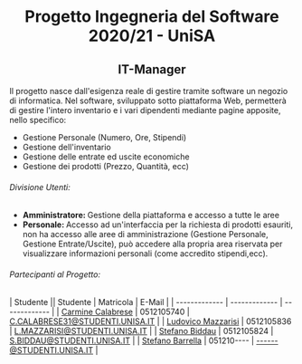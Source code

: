<h1 align="center">Progetto Ingegneria del Software 2020/21 - UniSA</h1>
<h2 align="center">IT-Manager</h2>

<p> Il progetto nasce dall'esigenza reale di gestire tramite software un negozio di informatica. Nel software, sviluppato sotto piattaforma Web, permetterà di gestire l'intero inventario e i vari dipendenti mediante pagine apposite, nello specifico: </p>

<ul>
  <li>Gestione Personale (Numero, Ore, Stipendi)</li>
  <li>Gestione dell'inventario</li>
  <li>Gestione delle entrate ed uscite economiche</li>
  <li>Gestione dei prodotti (Prezzo, Quantità, ecc)</li>
</ul> 

###### Divisione Utenti:

<ul> 
  <li><b>Amministratore: </b>Gestione della piattaforma e accesso a tutte le aree </li>
  <li><b>Personale: </b> Accesso ad un'interfaccia per la richiesta di prodotti esauriti, non ha accesso alle aree di amministrazione (Gestione Personale, 
    Gestione Entrate/Uscite), può accedere alla propria area riservata per visualizzare informazioni personali (come accredito stipendi,ecc).</li>
</ul>


###### Partecipanti al Progetto:
		
| Studente  || Studente  | Matricola | E-Mail  |
| ------------- | ------------- | ------------- |
| <a href="https://github.com/Carmineh">Carmine Calabrese</a>  | 0512105740  | C.CALABRESE31@STUDENTI.UNISA.IT  |
| <a href="https://github.com/modul31">Ludovico Mazzarisi</a>  | 0512105836  | L.MAZZARISI@STUDENTI.UNISA.IT  |
| <a href="https://github.com/stefanBerau">Stefano Biddau</a>  | 0512105824  | S.BIDDAU@STUDENTI.UNISA.IT  |
| <a href="https://github.com/Carmineh">Stefano Barrella</a>  | 051210----  | ------@STUDENTI.UNISA.IT  |
